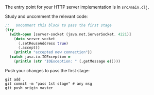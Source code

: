 The entry point for your HTTP server implementation is in `src/main.clj`.

Study and uncomment the relevant code: 

```clojure
;;   Uncomment this block to pass the first stage
(try
  (with-open [server-socket (java.net.ServerSocket. 4221)]
    (doto server-socket
      (.setReuseAddress true)
      (.accept))
    (println "accepted new connection"))
  (catch java.io.IOException e
    (println (str "IOException: " (.getMessage e)))))
```

Push your changes to pass the first stage:

```
git add .
git commit -m "pass 1st stage" # any msg
git push origin master
```
